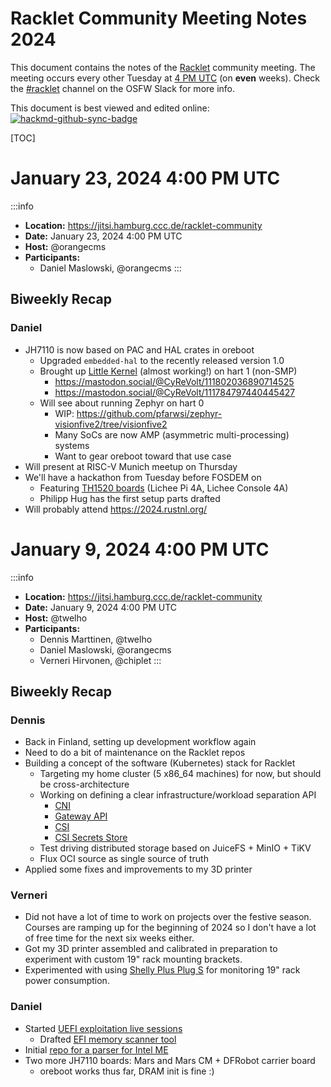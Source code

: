 # Racklet Community Meeting Notes 2024

This document contains the notes of the [Racklet](https://github.com/racklet/) community meeting. The meeting occurs every other Tuesday at [4 PM UTC](https://dateful.com/convert/utc?t=4pm) (on **even** weeks). Check the [#racklet](https://osfw.slack.com/messages/racklet/) channel on the OSFW Slack for more info.

This document is best viewed and edited online: [![hackmd-github-sync-badge](https://hackmd.io/xsZjT3XtS2GzG-8ewl8lRg/badge)](https://hackmd.io/xsZjT3XtS2GzG-8ewl8lRg)

[TOC]

# January 23, 2024 4:00 PM UTC

:::info
- **Location:** https://jitsi.hamburg.ccc.de/racklet-community
- **Date:** January 23, 2024 4:00 PM UTC 
- **Host:** @orangecms
- **Participants:**
    - Daniel Maslowski, @orangecms
:::

## Biweekly Recap

### Daniel

- JH7110 is now based on PAC and HAL crates in oreboot
    - Upgraded `embedded-hal` to the recently released version 1.0
    - Brought up [Little Kernel](https://github.com/littlekernel/lk) (almost working!) on hart 1 (non-SMP)
        - https://mastodon.social/@CyReVolt/111802036890714525
        - https://mastodon.social/@CyReVolt/111784797440445427
    - Will see about running Zephyr on hart 0
        - WIP: https://github.com/pfarwsi/zephyr-visionfive2/tree/visionfive2
        - Many SoCs are now AMP (asymmetric multi-processing) systems
        - Want to gear oreboot toward that use case
- Will present at RISC-V Munich meetup on Thursday
- We'll have a hackathon from Tuesday before FOSDEM on
    - Featuring [TH1520 boards](https://sipeed.com/licheepi4a) (Lichee Pi 4A, Lichee Console 4A)
    - Philipp Hug has the first setup parts drafted
- Will probably attend https://2024.rustnl.org/

# January 9, 2024 4:00 PM UTC

:::info
- **Location:** https://jitsi.hamburg.ccc.de/racklet-community
- **Date:** January 9, 2024 4:00 PM UTC 
- **Host:** @twelho
- **Participants:**
    - Dennis Marttinen, @twelho
    - Daniel Maslowski, @orangecms
    - Verneri Hirvonen, @chiplet
:::

## Biweekly Recap

### Dennis

- Back in Finland, setting up development workflow again
- Need to do a bit of maintenance on the Racklet repos
- Building a concept of the software (Kubernetes) stack for Racklet
    - Targeting my home cluster (5 x86_64 machines) for now, but should be cross-architecture
    - Working on defining a clear infrastructure/workload separation API
        - [CNI](https://www.cni.dev/)
        - [Gateway API](https://gateway-api.sigs.k8s.io/)
        - [CSI](https://kubernetes-csi.github.io/docs/)
        - [CSI Secrets Store](https://secrets-store-csi-driver.sigs.k8s.io/)
    - Test driving distributed storage based on JuiceFS + MinIO + TiKV
    - Flux OCI source as single source of truth
- Applied some fixes and improvements to my 3D printer

### Verneri

- Did not have a lot of time to work on projects over the festive season. Courses are ramping up for the beginning of 2024 so I don't have a lot of free time for the next six weeks either.
- Got my 3D printer assembled and calibrated in preparation to experiment with custom 19" rack mounting brackets.
- Experimented with using [Shelly Plus Plug S](https://www.shelly.com/en-fi/products/product-overview/shelly-plus-plug-s) for monitoring 19" rack power consumption.

### Daniel

- Started [UEFI exploitation live sessions](https://www.youtube.com/watch?v=nq9jS2R7MxY&list=PLenOHeTI_A9PIW3zelb6c2vhd9V9GhCgF&pp=gAQBiAQB)
  - Drafted [EFI memory scanner tool](https://github.com/platform-system-interface/ems)
- Initial [repo for a parser for Intel ME](https://github.com/fiedka/me_fs_rs)
- Two more JH7110 boards: Mars and Mars CM + DFRobot carrier board
  - oreboot works thus far, DRAM init is fine :)
